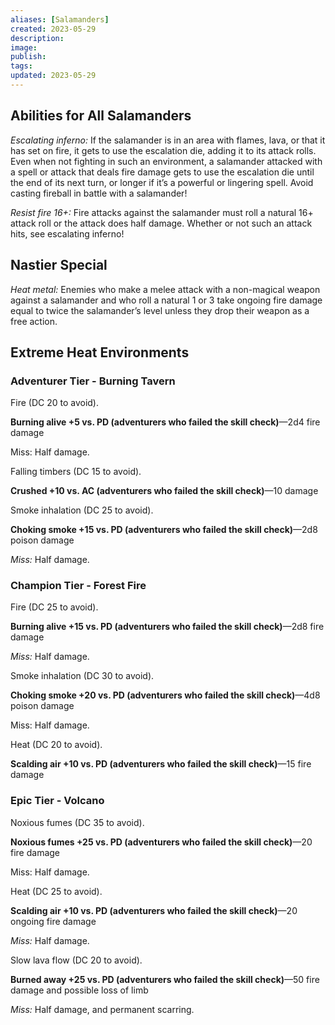 ```yaml
---
aliases: [Salamanders]
created: 2023-05-29
description: 
image: 
publish: 
tags: 
updated: 2023-05-29
---
```


## Abilities for All Salamanders

*Escalating inferno:* If the salamander is in an area with flames, lava, or that it has set on fire, it gets to use the escalation die, adding it to its attack rolls. Even when not fighting in such an environment, a salamander attacked with a spell or attack that deals fire damage gets to use the escalation die until the end of its next turn, or longer if it’s a powerful or lingering spell. Avoid casting fireball in battle with a salamander!

*Resist fire 16+:* Fire attacks against the salamander must roll a natural 16+ attack roll or the attack does half damage. Whether or not such an attack hits, see escalating inferno!

## Nastier Special

*Heat metal:* Enemies who make a melee attack with a non-magical weapon against a salamander and who roll a natural 1 or 3 take ongoing fire damage equal to twice the salamander’s level unless they drop their weapon as a free action.

## Extreme Heat Environments

### Adventurer Tier - Burning Tavern

Fire (DC 20 to avoid).

**Burning alive +5 vs. PD (adventurers who failed the skill check)**—2d4 fire damage

Miss: Half damage.

Falling timbers (DC 15 to avoid).

**Crushed +10 vs. AC (adventurers who failed the skill check)**—10 damage

Smoke inhalation (DC 25 to avoid).

**Choking smoke +15 vs. PD (adventurers who failed the skill check)**—2d8 poison damage

*Miss:* Half damage.

### Champion Tier - Forest Fire

Fire (DC 25 to avoid).

**Burning alive +15 vs. PD (adventurers who failed the skill check)**—2d8 fire damage

*Miss:* Half damage.

Smoke inhalation (DC 30 to avoid).

**Choking smoke +20 vs. PD (adventurers who failed the skill check)**—4d8 poison damage

Miss: Half damage.

Heat (DC 20 to avoid).

**Scalding air +10 vs. PD (adventurers who failed the skill check)**—15 fire damage 

### Epic Tier - Volcano

Noxious fumes (DC 35 to avoid).

**Noxious fumes +25 vs. PD (adventurers who failed the skill check)**—20 fire damage

Miss: Half damage.

Heat (DC 25 to avoid).

**Scalding air +10 vs. PD (adventurers who failed the skill check)**—20 ongoing fire damage

*Miss:* Half damage.

Slow lava flow (DC 20 to avoid).

**Burned away +25 vs. PD (adventurers who failed the skill check)**—50 fire damage and possible loss of limb

*Miss:* Half damage, and permanent scarring.